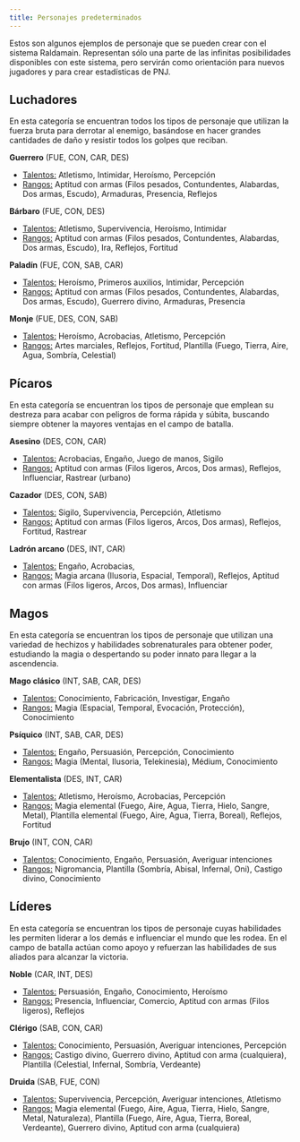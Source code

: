```yaml
---
title: Personajes predeterminados
---
```


Estos son algunos ejemplos de personaje que se pueden crear con el sistema Raldamain. Representan sólo una parte de las infinitas posibilidades disponibles con este sistema, pero servirán como orientación para nuevos jugadores y para crear estadísticas de PNJ.

## Luchadores

En esta categoría se encuentran todos los tipos de personaje que utilizan la fuerza bruta para derrotar al enemigo, basándose en hacer grandes cantidades de daño y resistir todos los golpes que reciban.

**Guerrero** (FUE, CON, CAR, DES)

- <u>Talentos:</u> Atletismo, Intimidar, Heroísmo, Percepción
- <u>Rangos:</u> Aptitud con armas (Filos pesados, Contundentes, Alabardas, Dos armas, Escudo), Armaduras, Presencia, Reflejos

**Bárbaro** (FUE, CON, DES)

- <u>Talentos:</u> Atletismo, Supervivencia, Heroísmo, Intimidar
- <u>Rangos:</u> Aptitud con armas (Filos pesados, Contundentes, Alabardas, Dos armas, Escudo), Ira, Reflejos, Fortitud

**Paladín** (FUE, CON, SAB, CAR)

- <u>Talentos:</u> Heroísmo, Primeros auxilios, Intimidar, Percepción
- <u>Rangos:</u> Aptitud con armas (Filos pesados, Contundentes, Alabardas, Dos armas, Escudo), Guerrero divino, Armaduras, Presencia

**Monje** (FUE, DES, CON, SAB)

- <u>Talentos:</u> Heroísmo, Acrobacias, Atletismo, Percepción
- <u>Rangos:</u> Artes marciales, Reflejos, Fortitud, Plantilla (Fuego, Tierra, Aire, Agua, Sombría, Celestial)

## Pícaros

En esta categoría se encuentran los tipos de personaje que emplean su destreza para acabar con peligros de forma rápida y súbita, buscando siempre obtener la mayores ventajas en el campo de batalla.

**Asesino** (DES, CON, CAR)

- <u>Talentos:</u> Acrobacias, Engaño, Juego de manos, Sigilo
- <u>Rangos:</u> Aptitud con armas (Filos ligeros, Arcos, Dos armas), Reflejos, Influenciar, Rastrear (urbano)

**Cazador** (DES, CON, SAB)

- <u>Talentos:</u> Sigilo, Supervivencia, Percepción, Atletismo
- <u>Rangos:</u> Aptitud con armas (Filos ligeros, Arcos, Dos armas), Reflejos, Fortitud, Rastrear 

**Ladrón arcano** (DES, INT, CAR)

- <u>Talentos:</u> Engaño, Acrobacias, 
- <u>Rangos:</u> Magia arcana (Ilusoria, Espacial, Temporal), Reflejos, Aptitud con armas (Filos ligeros, Arcos, Dos armas), Influenciar

## Magos

En esta categoría se encuentran los tipos de personaje que utilizan una variedad de hechizos y habilidades sobrenaturales para obtener poder, estudiando la magia o despertando su poder innato para llegar a la ascendencia.

**Mago clásico** (INT, SAB, CAR, DES)

- <u>Talentos:</u> Conocimiento, Fabricación, Investigar, Engaño
- <u>Rangos:</u> Magia (Espacial, Temporal, Evocación, Protección), Conocimiento

**Psíquico** (INT, SAB, CAR, DES)

- <u>Talentos:</u> Engaño, Persuasión, Percepción, Conocimiento
- <u>Rangos:</u> Magia (Mental, Ilusoria, Telekinesia), Médium, Conocimiento

**Elementalista** (DES, INT, CAR)

- <u>Talentos:</u> Atletismo, Heroísmo, Acrobacias, Percepción
- <u>Rangos:</u> Magia elemental (Fuego, Aire, Agua, Tierra, Hielo, Sangre, Metal), Plantilla elemental (Fuego, Aire, Agua, Tierra, Boreal), Reflejos, Fortitud

**Brujo** (INT, CON, CAR)

- <u>Talentos:</u> Conocimiento, Engaño, Persuasión, Averiguar intenciones
- <u>Rangos:</u> Nigromancia, Plantilla (Sombría, Abisal, Infernal, Oni), Castigo divino, Conocimiento

## Líderes

En esta categoría se encuentran los tipos de personaje cuyas habilidades les permiten liderar a los demás e influenciar el mundo que les rodea. En el campo de batalla actúan como apoyo y refuerzan las habilidades de sus aliados para alcanzar la victoria.

**Noble** (CAR, INT, DES)

- <u>Talentos:</u> Persuasión, Engaño, Conocimiento, Heroísmo
- <u>Rangos:</u> Presencia, Influenciar, Comercio, Aptitud con armas (Filos ligeros), Reflejos

**Clérigo** (SAB, CON, CAR)

- <u>Talentos:</u> Conocimiento, Persuasión, Averiguar intenciones, Percepción
- <u>Rangos:</u> Castigo divino, Guerrero divino, Aptitud con arma (cualquiera), Plantilla (Celestial, Infernal, Sombría, Verdeante)

**Druida** (SAB, FUE, CON)

- <u>Talentos:</u> Supervivencia, Percepción, Averiguar intenciones, Atletismo
- <u>Rangos:</u> Magia elemental (Fuego, Aire, Agua, Tierra, Hielo, Sangre, Metal, Naturaleza), Plantilla (Fuego, Aire, Agua, Tierra, Boreal, Verdeante), Guerrero divino, Aptitud con arma (cualquiera)